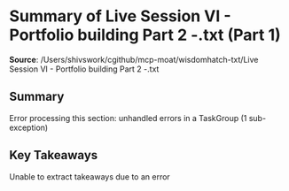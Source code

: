 # Summary of Live Session VI - Portfolio building Part 2 -.txt (Part 1)

**Source**: /Users/shivswork/cgithub/mcp-moat/wisdomhatch-txt/Live Session VI - Portfolio building Part 2 -.txt

## Summary
Error processing this section: unhandled errors in a TaskGroup (1 sub-exception)

## Key Takeaways
Unable to extract takeaways due to an error
